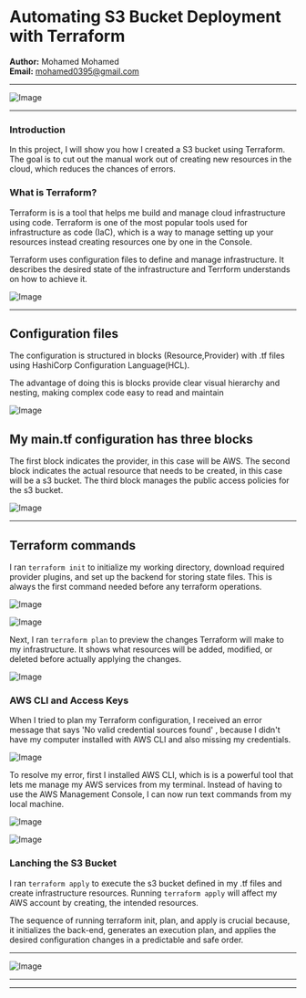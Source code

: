 # Automating S3 Bucket Deployment with Terraform

**Author:** Mohamed Mohamed  
**Email:** mohamed0395@gmail.com

---
![Image](https://i.imgur.com/ZD1uxme.png)

---


### Introduction

In this project, I will show you how I created a S3 bucket using Terraform. The
goal is to cut out the manual work out of creating new resources in the cloud, which reduces the chances of errors.

### What is Terraform?

Terraform is is a tool that helps me build and manage cloud infrastructure using
code. Terraform is one of the most popular tools used for infrastructure as code (IaC),
which is a way to manage setting up your resources instead creating resources
one by one in the Console.

Terraform uses configuration files to define and manage infrastructure. It
describes the desired state of the infrastructure and Terrform understands on
how to achieve it.

![Image](https://i.imgur.com/sNztD0J.png)

---

## Configuration files

The configuration is structured in blocks (Resource,Provider) with .tf files using
HashiCorp Configuration Language(HCL). 

The advantage of doing this is
blocks provide clear visual hierarchy and nesting, making complex code easy
to read and maintain

![Image](https://i.imgur.com/kzAErVe.png)


## My main.tf configuration has three blocks

The first block indicates the provider, in this case will be AWS. The second
block indicates the actual resource that needs to be created, in this case will be
a s3 bucket. The third block manages the public access policies for the s3
bucket.

![Image](https://i.imgur.com/bYCEFVT.png)

---

## Terraform commands

I ran `terraform init` to initialize my working directory, download required
provider plugins, and set up the backend for storing state files. This is always
the first command needed before any terraform operations.

![Image](https://imgur.com/zKYKRHz.png)

![Image](https://imgur.com/qk6W7yD.png) 

Next, I ran `terraform plan` to preview the changes Terraform will make to my infrastructure. It shows what resources will be added, modified, or deleted before actually applying the changes.

![Image](https://imgur.com/uYtNPtW.png)

### AWS CLI and Access Keys

When I tried to plan my Terraform configuration, I received an error message
that says 'No valid credential sources found' , because I didn't have my
computer installed with AWS CLI and also missing my credentials.

![Image](https://i.imgur.com/G1iecWt.png)

To resolve my error, first I installed AWS CLI, which is is a powerful tool that lets
me manage my AWS services from my terminal. Instead of having to use the
AWS Management Console, I can now run text commands from my local
machine.

![Image](https://imgur.com/CpZ3Ljb.png)

![Image](https://imgur.com/pG2dedb.png)

### Lanching the S3 Bucket

I ran `terraform apply` to execute the s3 bucket defined in my .tf files and create
infrastructure resources. Running `terraform apply` will affect my AWS account
by creating, the intended resources.

The sequence of running terraform init, plan, and apply is crucial because, it
initializes the back-end, generates an execution plan, and applies the desired
configuration changes in a predictable and safe order.

---


![Image](https://i.imgur.com/xot1szr.png)

---

---
